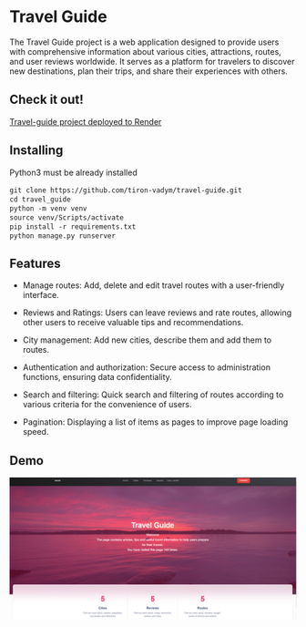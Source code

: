 # Travel Guide

The Travel Guide project is a web application designed to provide users with comprehensive information about various cities, attractions, routes, and user reviews worldwide. It serves as a platform for travelers to discover new destinations, plan their trips, and share their experiences with others.

## Check it out!

[Travel-guide project deployed to Render](https://travel-guide-2kt2.onrender.com)

## Installing

Python3 must be already installed

```shell
git clone https://github.com/tiron-vadym/travel-guide.git
cd travel_guide
python -m venv venv
source venv/Scripts/activate
pip install -r requirements.txt
python manage.py runserver
```

## Features

* Manage routes: Add, delete and edit travel routes with a user-friendly interface.

* Reviews and Ratings: Users can leave reviews and rate routes, allowing other users to receive valuable tips and recommendations.

* City management: Add new cities, describe them and add them to routes.

* Authentication and authorization: Secure access to administration functions, ensuring data confidentiality.

* Search and filtering: Quick search and filtering of routes according to various criteria for the convenience of users.

* Pagination: Displaying a list of items as pages to improve page loading speed.


## Demo
![img.png](img.png)